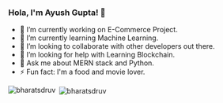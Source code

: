 ### Hola, I'm Ayush Gupta! 👋

- 🔭 I’m currently working on E-Commerce Project.
- 🌱 I’m currently learning Machine Learning. 
- 👯 I’m looking to collaborate with other developers out there.
- 🤔 I’m looking for help with Learning Blockchain.
- 💬 Ask me about MERN stack and Python.
- ⚡ Fun fact: I'm a food and movie lover.
<p><img align="left" src="https://github-readme-stats.vercel.app/api/top-langs/?username=Ayushgup85&layout=compact" alt="bharatsdruv" /></p>

<p>&nbsp;<img align="center" src="https://github-readme-stats.vercel.app/api?username=Ayushgup85&show_icons=true" alt="bharatsdruv" /></p>
